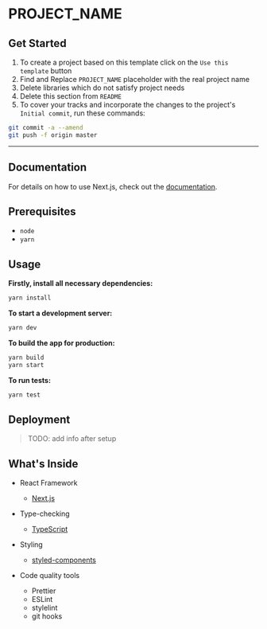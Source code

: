 # PROJECT_NAME

## Get Started
1. To create a project based on this template click on the `Use this template` button
2. Find and Replace `PROJECT_NAME` placeholder with the real project name
3. Delete libraries which do not satisfy project needs
4. Delete this section from `README`
5. To cover your tracks and incorporate the changes to the project's `Initial commit`, run these commands:
```sh
git commit -a --amend
git push -f origin master
```
---

## Documentation
For details on how to use Next.js, check out the [documentation](https://nextjs.org/).

## Prerequisites
- `node`
- `yarn`

## Usage
**Firstly, install all necessary dependencies:**
```sh
yarn install
```

**To start a development server:**
```sh
yarn dev
```

**To build the app for production:**
```sh
yarn build
yarn start
```

**To run tests:**
```sh
yarn test
```

## Deployment
> TODO: add info after setup

## What's Inside
- React Framework
  - [Next.js](https://nextjs.org)

- Type-checking
  - [TypeScript](https://www.typescriptlang.org/docs/home.html)

- Styling
  - [styled-components](https://www.styled-components.com/docs)

- Code quality tools
  - Prettier
  - ESLint
  - stylelint
  - git hooks



